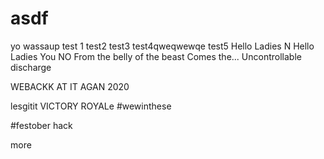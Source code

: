 # asdf
yo wassaup
test 1
test2
test3
test4qweqwewqe
test5
Hello Ladies
N
Hello Ladies
You
NO
From the belly of the beast
Comes the...
Uncontrollable discharge


WEBACKK AT IT AGAN
2020

lesgitit
 VICTORY ROYALe
 #wewinthese
 
 #festober
 hack
 
 more
